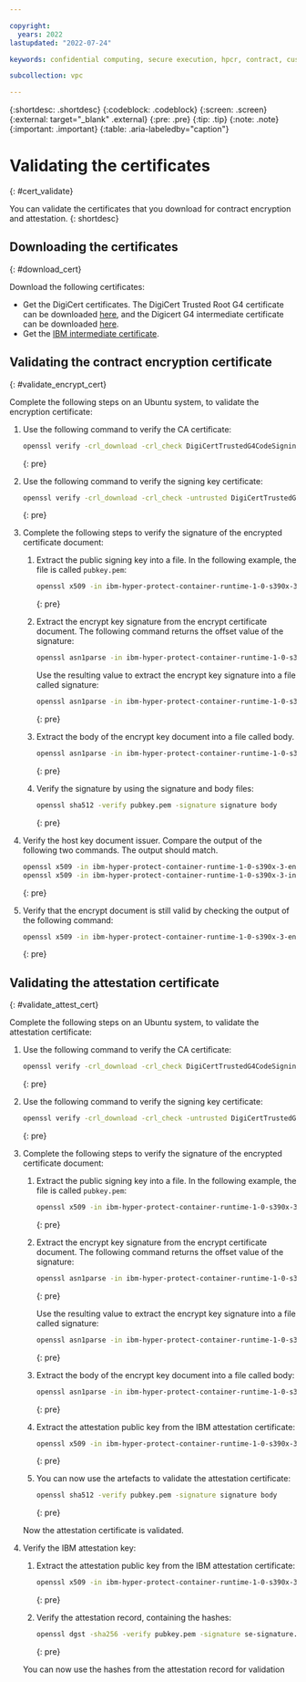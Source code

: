 ```yaml
---

copyright:
  years: 2022
lastupdated: "2022-07-24"

keywords: confidential computing, secure execution, hpcr, contract, customization, env, workload, encryption, attestation, validating

subcollection: vpc

---
```


{:shortdesc: .shortdesc}
{:codeblock: .codeblock}
{:screen: .screen}
{:external: target="_blank" .external}
{:pre: .pre}
{:tip: .tip}
{:note: .note}
{:important: .important}
{:table: .aria-labeledby="caption"}

# Validating the certificates
{: #cert_validate}

You can validate the certificates that you download for contract encryption and attestation.
{: shortdesc}


## Downloading the certificates
{: #download_cert}

Download the following certificates:
* Get the DigiCert certificates. The DigiCert Trusted Root G4 certificate can be downloaded [here](https://cacerts.digicert.com/DigiCertTrustedRootG4.crt.pem), and the Digicert G4 intermediate certificate can be downloaded [here](https://cacerts.digicert.com/DigiCertTrustedG4CodeSigningRSA4096SHA3842021CA1.crt.pem).
* Get the [IBM intermediate certificate](https://cloud.ibm.com/media/docs/downloads/hyper-protect-container-runtime/ibm-hyper-protect-container-runtime-1-0-s390x-3-intermediate.crt).

## Validating the contract encryption certificate
{: #validate_encrypt_cert}

Complete the following steps on an Ubuntu system, to validate the encryption certificate:
1. Use the following command to verify the CA certificate:
   ```sh
   openssl verify -crl_download -crl_check DigiCertTrustedG4CodeSigningRSA4096SHA3842021CA1.crt.pem
   ```
   {: pre}

2. Use the following command to verify the signing key certificate:
   ```sh
   openssl verify -crl_download -crl_check -untrusted DigiCertTrustedG4CodeSigningRSA4096SHA3842021CA1.crt.pem ibm-hyper-protect-container-runtime-1-0-s390x-3-intermediate.crt
   ```
   {: pre}

3. Complete the following steps to verify the signature of the encrypted certificate document:
   1. Extract the public signing key into a file. In the following example, the file is called `pubkey.pem`:
      ```sh
      openssl x509 -in ibm-hyper-protect-container-runtime-1-0-s390x-3-intermediate.crt -pubkey -noout >  pubkey.pem
      ```
      {: pre}

   2. Extract the encrypt key signature from the encrypt certificate document.
      The following command returns the offset value of the signature:
      ```sh
      openssl asn1parse -in ibm-hyper-protect-container-runtime-1-0-s390x-3-encrypt.crt | tail -1 | cut -d : -f 1
      ```

      Use the resulting value to extract the encrypt key signature into a file called signature:
      ```sh
      openssl asn1parse -in ibm-hyper-protect-container-runtime-1-0-s390x-3-encrypt.crt -out signature -strparse 1008  -noout
      ```
      {: pre}

   3. Extract the body of the encrypt key document into a file called body.
      ```sh
      openssl asn1parse -in ibm-hyper-protect-container-runtime-1-0-s390x-3-encrypt.crt -out body -strparse 4 -noout
      ```
      {: pre}

   4. Verify the signature by using the signature and body files:
      ```sh
      openssl sha512 -verify pubkey.pem -signature signature body
      ```
      {: pre}

4. Verify the host key document issuer. Compare the output of the following two commands. The output should match.
   ```sh
   openssl x509 -in ibm-hyper-protect-container-runtime-1-0-s390x-3-encrypt.crt  -issuer -noout
   openssl x509 -in ibm-hyper-protect-container-runtime-1-0-s390x-3-intermediate.crt -subject -noout
   ```
   {: pre}

5. Verify that the encrypt document is still valid by checking the output of the following command:
   ```sh
   openssl x509 -in ibm-hyper-protect-container-runtime-1-0-s390x-3-encrypt.crt -dates -noout
   ```
   {: pre}

## Validating the attestation certificate
{: #validate_attest_cert}

Complete the following steps on an Ubuntu system, to validate the attestation certificate:
1. Use the following command to verify the CA certificate:
   ```sh
   openssl verify -crl_download -crl_check DigiCertTrustedG4CodeSigningRSA4096SHA3842021CA1.crt.pem
      ```
   {: pre}

2. Use the following command to verify the signing key certificate:
   ```sh
   openssl verify -crl_download -crl_check -untrusted DigiCertTrustedG4CodeSigningRSA4096SHA3842021CA1.crt.pem ibm-hyper-protect-container-runtime-1-0-s390x-3-intermediate.crt
   ```
   {: pre}

3. Complete the following steps to verify the signature of the encrypted certificate document:
    1. Extract the public signing key into a file. In the following example, the file is called `pubkey.pem`:
       ```sh
       openssl x509 -in ibm-hyper-protect-container-runtime-1-0-s390x-3-intermediate.crt -pubkey -noout > pubkey.pem
       ```
       {: pre}

    2. Extract the encrypt key signature from the encrypt certificate document. The following command returns the offset value of the signature:
       ```sh
       openssl asn1parse -in ibm-hyper-protect-container-runtime-1-0-s390x-3-attestation.crt | tail -1 | cut -d : -f 1
       ```
       {: pre}

       Use the resulting value to extract the encrypt key signature into a file called signature:
       ```sh
       openssl asn1parse -in ibm-hyper-protect-container-runtime-1-0-s390x-3-attestation.crt -out signature -strparse 1008  -noout
       ```
       {: pre}

    3. Extract the body of the encrypt key document into a file called body:
       ```sh
       openssl asn1parse -in ibm-hyper-protect-container-runtime-1-0-s390x-3-attestation.crt -out body -strparse 4 -noout
       ```
       {: pre}

    4. Extract the attestation public key from the IBM attestation certificate:
       ```sh
       openssl x509 -in ibm-hyper-protect-container-runtime-1-0-s390x-3-attestation.crt -pubkey -noout > pubkey.pem.
       ```
       {: pre}

    5. You can now use the artefacts to validate the attestation certificate:
       ```sh
       openssl sha512 -verify pubkey.pem -signature signature body
       ```
       {: pre}

    Now the attestation certificate is validated.    

4. Verify the IBM attestation key:
   1. Extract the attestation public key from the IBM attestation certificate:
      ```sh
      openssl x509 -in ibm-hyper-protect-container-runtime-1-0-s390x-3-attestation.crt -pubkey -noout > pubkey.pem
      ```
      {: pre}

   2. Verify the attestation record, containing the hashes:
      ```sh
      openssl dgst -sha256 -verify pubkey.pem -signature se-signature.bin se-checksums.txt  
      ```
      {: pre}

    You can now use the hashes from the attestation record for validation
